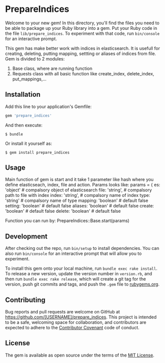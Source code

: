 # PrepareIndices

Welcome to your new gem! In this directory, you'll find the files you need to be able to package up your Ruby library into a gem. Put your Ruby code in the file `lib/prepare_indices`. To experiment with that code, run `bin/console` for an interactive prompt.

This gem has make better work with indices in elasticsearch. It is usefull for creating, deleting, putting mapping, settting or
aliases of indices from file. Gem is divided to 2 modules:
1. Base class, where are running function
2. Requests class with all basic function like create_index, delete_index, put_mappings,...

## Installation

Add this line to your application's Gemfile:

```ruby
gem 'prepare_indices'
```

And then execute:

    $ bundle

Or install it yourself as:

    $ gem install prepare_indices

## Usage

Main function of gem is start and it take 1 parameter like hash where you define
elasticseach, index, file and action. Params looks like:
  params = {
    es: 'object'          # compalsory object of elasticsearch
    file: 'string',       # compalsory path to file with index
    index: 'string',      # compalsory name of index
    type: 'string'        # compalsory name of type
    mapping: 'boolean'    # default false
    setting: 'boolean'    # default false
    aliases: 'boolean'    # default false
    create: 'boolean'     # default false
    delete: 'boolean'     # default false

Function you can run by:
  PrepareIndices::Base.start(params)

## Development

After checking out the repo, run `bin/setup` to install dependencies. You can also run `bin/console` for an interactive prompt that will allow you to experiment.

To install this gem onto your local machine, run `bundle exec rake install`. To release a new version, update the version number in `version.rb`, and then run `bundle exec rake release`, which will create a git tag for the version, push git commits and tags, and push the `.gem` file to [rubygems.org](https://rubygems.org).

## Contributing

Bug reports and pull requests are welcome on GitHub at https://github.com/[USERNAME]/prepare_indices. This project is intended to be a safe, welcoming space for collaboration, and contributors are expected to adhere to the [Contributor Covenant](http://contributor-covenant.org) code of conduct.


## License

The gem is available as open source under the terms of the [MIT License](http://opensource.org/licenses/MIT).

